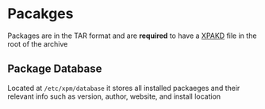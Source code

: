 # Pacakges
Packages are in the TAR format and are **required** to have a [XPAKD](XPACD.md) file in the root of the archive
## Package Database
Located at `/etc/xpm/database` it stores all installed packaeges and their relevant info such as version, author, website, and install location